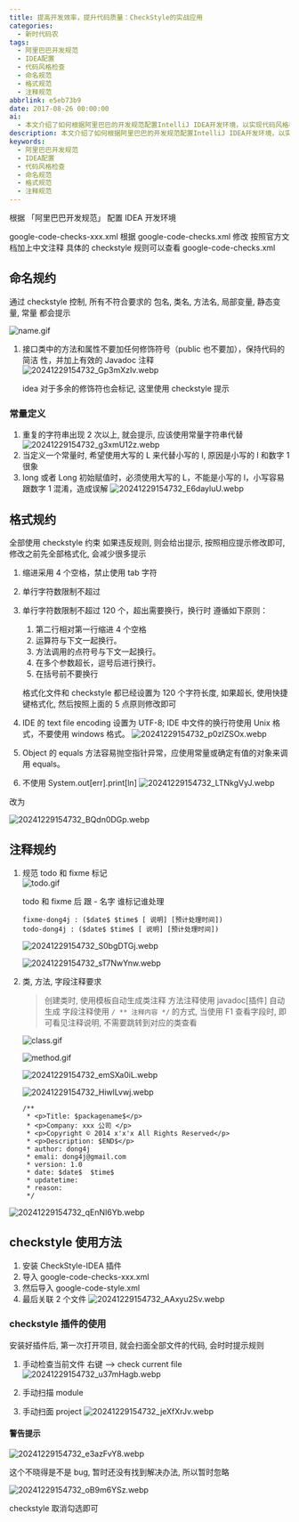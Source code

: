```yaml
---
title: 提高开发效率，提升代码质量：CheckStyle的实战应用
categories:
  - 新时代码农
tags:
  - 阿里巴巴开发规范
  - IDEA配置
  - 代码风格检查
  - 命名规范
  - 格式规范
  - 注释规范
abbrlink: e5eb73b9
date: 2017-08-26 00:00:00
ai:
  - 本文介绍了如何根据阿里巴巴的开发规范配置IntelliJ IDEA开发环境，以实现代码风格检查。文章详细讲解了如何使用Google-code-checks.xml文件和CheckStyle插件来控制命名规则、格式规约和注释规范，以提高代码质量和可维护性。
description: 本文介绍了如何根据阿里巴巴的开发规范配置IntelliJ IDEA开发环境，以实现代码风格检查。文章详细讲解了如何使用Google-code-checks.xml文件和CheckStyle插件来控制命名规则、格式规约和注释规范，以提高代码质量和可维护性。
keywords:
  - 阿里巴巴开发规范
  - IDEA配置
  - 代码风格检查
  - 命名规范
  - 格式规范
  - 注释规范
---
```


根据 「阿里巴巴开发规范」 配置 IDEA 开发环境

google-code-checks-xxx.xml
根据 google-code-checks.xml 修改
按照官方文档加上中文注释
具体的 checkstyle 规则可以查看 google-code-checks.xml

## 命名规约

通过 checkstyle 控制, 所有不符合要求的 包名, 类名, 方法名, 局部变量, 静态变量, 常量 都会提示

![name.gif](./08261734/name.gif)

1. 接口类中的方法和属性不要加任何修饰符号（public 也不要加），保持代码的简洁 性，并加上有效的 Javadoc 注释
   ![20241229154732_Gp3mXzIv.webp](./08261734/20241229154732_Gp3mXzIv.webp)

   idea 对于多余的修饰符也会标记, 这里使用 checkstyle 提示

### 常量定义

1. 重复的字符串出现 2 次以上, 就会提示, 应该使用常量字符串代替
   ![20241229154732_g3xmU12z.webp](./08261734/20241229154732_g3xmU12z.webp)
2. 当定义一个常量时, 希望使用大写的 L 来代替小写的 l, 原因是小写的 l 和数字 1 很象
3. long 或者 Long 初始赋值时，必须使用大写的 L，不能是小写的 l，小写容易跟数字 1 混淆，造成误解
   ![20241229154732_E6dayluU.webp](./08261734/20241229154732_E6dayluU.webp)

## 格式规约

全部使用 checkstyle 约束
如果违反规则, 则会给出提示, 按照相应提示修改即可, 修改之前先全部格式化, 会减少很多提示

1. 缩进采用 4 个空格，禁止使用 tab 字符
2. 单行字符数限制不超过
3. 单行字符数限制不超过 120 个，超出需要换行，换行时
   遵循如下原则：

   1. 第二行相对第一行缩进 4 个空格
   2. 运算符与下文一起换行。
   3. 方法调用的点符号与下文一起换行。
   4. 在多个参数超长，逗号后进行换行。
   5. 在括号前不要换行

   格式化文件和 checkstyle 都已经设置为 120 个字符长度, 如果超长, 使用快捷键格式化, 然后按照上面的 5 点原则修改即可

4. IDE 的 text file encoding 设置为 UTF-8; IDE 中文件的换行符使用 Unix 格式，不要使用 windows 格式。
   ![20241229154732_p0zIZSOx.webp](./08261734/20241229154732_p0zIZSOx.webp)
5. Object 的 equals 方法容易抛空指针异常，应使用常量或确定有值的对象来调用 equals。
6. 不使用 System.out[err].print[ln]
   ![20241229154732_LTNkgVyJ.webp](./08261734/20241229154732_LTNkgVyJ.webp)

改为

![20241229154732_BQdn0DGp.webp](./08261734/20241229154732_BQdn0DGp.webp)

## 注释规约

1. 规范 todo 和 fixme 标记  
   ![todo.gif](./08261734/todo.gif)

   todo 和 fixme 后 跟 - 名字 谁标记谁处理

   ```
   fixme-dong4j : ($date$ $time$ [ 说明] [预计处理时间])
   todo-dong4j : ($date$ $time$ [ 说明] [预计处理时间])
   ```

   ![20241229154732_S0bgDTGj.webp](./08261734/20241229154732_S0bgDTGj.webp)

   ![20241229154732_sT7NwYnw.webp](./08261734/20241229154732_sT7NwYnw.webp)

2. 类, 方法, 字段注释要求

   > 创建类时, 使用模板自动生成类注释
   > 方法注释使用 javadoc[插件] 自动生成
   > 字段注释使用 `/ ** 注释内容 */` 的方式, 当使用 F1 查看字段时, 即可看见注释说明, 不需要跳转到对应的类查看

   ![class.gif](./08261734/class.gif)

   ![method.gif](./08261734/method.gif)

   ![20241229154732_emSXa0iL.webp](./08261734/20241229154732_emSXa0iL.webp)

   ![20241229154732_HiwlLvwj.webp](./08261734/20241229154732_HiwlLvwj.webp)

   ```
   /**
    * <p>Title: $packagename$</p>
    * <p>Company: xxx 公司 </p>
    * <p>Copyright © 2014 x'x'x All Rights Reserved</p>
    * <p>Description: $END$</p>
    * author: dong4j
    * emali: dong4j@gmail.com
    * version: 1.0
    * date: $date$  $time$
    * updatetime:
    * reason:
    */
   ```

![20241229154732_qEnNI6Yb.webp](./08261734/20241229154732_qEnNI6Yb.webp)

## checkstyle 使用方法

1. 安装 CheckStyle-IDEA 插件
2. 导入 google-code-checks-xxx.xml
3. 然后导入 google-code-style.xml
4. 最后关联 2 个文件
   ![20241229154732_AAxyu2Sv.webp](./08261734/20241229154732_AAxyu2Sv.webp)

### checkstyle 插件的使用

安装好插件后, 第一次打开项目, 就会扫面全部文件的代码, 会时时提示规则

1. 手动检查当前文件 右键 --> check current file
   ![20241229154732_u37mHagb.webp](./08261734/20241229154732_u37mHagb.webp)

2. 手动扫描 module
3. 手动扫面 project
   ![20241229154732_jeXfXrJv.webp](./08261734/20241229154732_jeXfXrJv.webp)

#### 警告提示

![20241229154732_e3azFvY8.webp](./08261734/20241229154732_e3azFvY8.webp)

这个不晓得是不是 bug, 暂时还没有找到解决办法, 所以暂时忽略

![20241229154732_oB9m6YSz.webp](./08261734/20241229154732_oB9m6YSz.webp)

checkstyle 取消勾选即可
